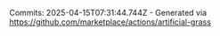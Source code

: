 Commits: 2025-04-15T07:31:44.744Z - Generated via https://github.com/marketplace/actions/artificial-grass
<br>
